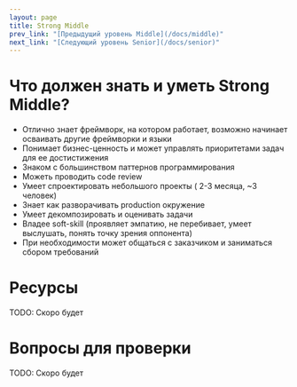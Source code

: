 ```yaml
---
layout: page
title: Strong Middle
prev_link: "[Предыдущий уровень Middle](/docs/middle)" 
next_link: "[Следующий уровень Senior](/docs/senior)" 
---
```


# Что должен знать и уметь Strong Middle?
  
  - Отлично знает фреймворк, на котором работает, возможно начинает осваивать другие фреймворки и языки
  - Понимает бизнес-ценность и может управлять приоритетами задач для ее достистижения
  - Знаком с большинством паттернов программирования 
  - Можеть проводить code review
  - Умеет спроектировать небольшого проекты ( 2-3 месяца, ~3 человек)
  - Знает как разворачивать production окружение
  - Умеет декомпозировать и оценивать задачи
  - Владее soft-skill (проявляет эмпатию, не перебивает, умеет выслушать, понять точку зрения оппонента)
  - При необходимости может общаться с заказчиком и заниматься сбором требований 


# Ресурсы
TODO: Скоро будет

# Вопросы для проверки
TODO: Скоро будет
